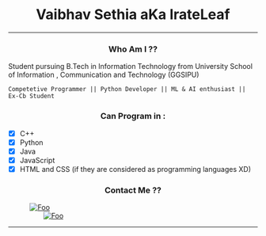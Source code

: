 <h1 align="center">Vaibhav Sethia aKa IrateLeaf </h1>

***
<h3 align="center"> Who Am I ??</h3

 Student pursuing B.Tech in Information Technology from 
    University School of Information , Communication and Technology (GGSIPU) 
    
    
    Competetive Programmer || Python Developer || ML & AI enthusiast || Ex-Cb Student 
    
<h3 align="center"> Can Program in : </h3>

- [x] C++ 
- [x] Python 
- [x] Java 
- [x] JavaScript
- [x] HTML and CSS (if they are considered as programming languages XD)

<h3 align="center">Contact Me ?? </h3>

&nbsp;&nbsp;&nbsp;&nbsp;&nbsp;&nbsp;&nbsp;&nbsp;&nbsp;&nbsp;
<a href="https://github.com/vaibhavsethia" rel="some text" align="center" >![Foo](https://www.freeicons.io/laravel/public/uploads/icons/png/13855371531555590081-128.png)</a>
&nbsp;&nbsp;&nbsp;&nbsp;&nbsp;&nbsp;&nbsp;&nbsp;&nbsp;&nbsp;&nbsp;
&nbsp;&nbsp;&nbsp;&nbsp;&nbsp;&nbsp;&nbsp;&nbsp;&nbsp;&nbsp;&nbsp;&nbsp;&nbsp;
&nbsp;&nbsp;&nbsp;&nbsp;&nbsp;&nbsp;&nbsp;&nbsp;&nbsp;&nbsp;&nbsp;&nbsp;&nbsp;&nbsp;&nbsp;&nbsp;
&nbsp;&nbsp;&nbsp;&nbsp;&nbsp;&nbsp;&nbsp;&nbsp;&nbsp;&nbsp;&nbsp;&nbsp;&nbsp;&nbsp;&nbsp;&nbsp;&nbsp;&nbsp;
&nbsp;&nbsp;&nbsp;&nbsp;&nbsp;&nbsp;&nbsp;&nbsp;&nbsp;&nbsp;&nbsp;&nbsp;&nbsp;&nbsp;&nbsp;&nbsp;&nbsp;&nbsp;&nbsp;
&nbsp;&nbsp;&nbsp;&nbsp;&nbsp;&nbsp;&nbsp;&nbsp;&nbsp;&nbsp;&nbsp;&nbsp;&nbsp;&nbsp;&nbsp;&nbsp;&nbsp;&nbsp;&nbsp;&nbsp;&nbsp;
&nbsp;&nbsp;&nbsp;&nbsp;&nbsp;&nbsp;&nbsp;&nbsp;&nbsp;&nbsp;&nbsp;&nbsp;&nbsp;&nbsp;&nbsp;&nbsp;&nbsp;
<a href="https://mail.google.com/mail/u/0/#inbox?compose=DmwnWstxQxTZphTnmQXFtPSfPXKJFjpvBtQBxTmjCTLtfLnBfZwBQCTPHWPpFghFCtjqPZMMJskl" rel="some text" align="center" >![Foo](https://cdn2.iconfinder.com/data/icons/social-icons-color/512/gmail-128.png)</a>

***
